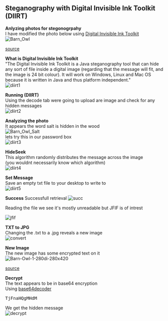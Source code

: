 **Steganography with Digital Invisible Ink Toolkit (DIIRT)**
---
**Anlyzing photos for stegonogrpahy**  
I have modified the photo below using [Digital Invisible Ink Toolkit](http://diit.sourceforge.net/)  
![Barn_Owl](https://user-images.githubusercontent.com/66635295/160784188-55b0ffdf-e845-46dc-9c32-22e9bcaf155e.png)  

[source](https://www.owlpages.com/owls/authors.php?a=10)  

**What is Digital Invisible Ink Toolkit**  
"The Digital Invisible Ink Toolkit is a Java steganography tool that can hide any sort of file inside a digital image (regarding that the message will fit, and the image is 24 bit colour). It will work on Windows, Linux and Mac OS because it is written in Java and thus platform independent."  
![diirt1](https://user-images.githubusercontent.com/66635295/160772964-186e6240-759a-4d25-a9ba-d39bafe6e42e.png)  


**Running (DIIRT)**  
Using the decode tab were going to upload are image and check for any hidden messages  
![diirt2](https://user-images.githubusercontent.com/66635295/160773981-d495eacc-8f7d-4ea9-b0b4-94a203c70bf2.png)  

**Analyzing the photo**  
It appears the word salt is hidden in the wood  
![Barn_Owl_Salt](https://user-images.githubusercontent.com/66635295/160774572-ca90ba94-d984-40aa-9ee4-3c99ea31aaf4.png)  
lets try this in our password box  
![diirt3](https://user-images.githubusercontent.com/66635295/160774905-4f241d4b-e199-4da8-b21d-0c0f0ef896a4.png)  


**HideSeek**    
This algorithm randomly distributes the message across the image    
(you wouldnt necessarily know which algorithm)    
![diirt4](https://user-images.githubusercontent.com/66635295/160775691-2d6d2bd5-1e68-41aa-94f4-b901b6db241a.png)    

**Set Message**  
Save an empty txt file to your desktop to write to  
![diirt5](https://user-images.githubusercontent.com/66635295/160777368-13ca01b2-7b33-4945-9775-6f73d1dd8c7a.png)  

**Success**
Successfull retrieval 
![succ](https://user-images.githubusercontent.com/66635295/160778823-669c6050-606e-4bb9-bd4c-a55a85b1f4ee.png)  
 
 Reading the file we see it's mostly unreadable but  JFIF is of intrest  
 
![jfif](https://user-images.githubusercontent.com/66635295/160779136-b842d100-7e31-4dc3-8c1c-d37f3d59c52f.png)  

**TXT to JPG**  
Changing the .txt to a .jpg reveals a new image  
![convert](https://user-images.githubusercontent.com/66635295/160785193-50bad0f9-9737-46f0-af36-fcbba421f5d1.png)  

**New Image**  
The new image has some encrypted text on it   
![Barn-Owl-1-280di-280x420](https://user-images.githubusercontent.com/66635295/160784256-fd52c521-876f-49ff-b9a5-0c771476916b.jpg)  

[source](https://www.birdlife.org.au/bird-profile/barn-owl)

**Decrypt**  
The text appears to be in base64 encryption  
Using [base64decoder](https://www.base64decode.org/)  
<pre>TjFnaHQgMHdM</pre>  
We get the hidden message  
![decrypt](https://user-images.githubusercontent.com/66635295/160781392-f8be564d-646c-485c-8845-af3b8078acc4.png)




